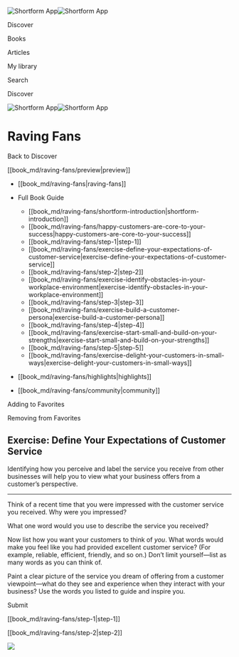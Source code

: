 ![Shortform App](/img/logo.36a2399e.svg)![Shortform App](/img/logo-dark.70c1b072.svg)

Discover

Books

Articles

My library

Search

Discover

![Shortform App](/img/logo.36a2399e.svg)![Shortform App](/img/logo-dark.70c1b072.svg)

# Raving Fans

Back to Discover

[[book_md/raving-fans/preview|preview]]

  * [[book_md/raving-fans|raving-fans]]
  * Full Book Guide

    * [[book_md/raving-fans/shortform-introduction|shortform-introduction]]
    * [[book_md/raving-fans/happy-customers-are-core-to-your-success|happy-customers-are-core-to-your-success]]
    * [[book_md/raving-fans/step-1|step-1]]
    * [[book_md/raving-fans/exercise-define-your-expectations-of-customer-service|exercise-define-your-expectations-of-customer-service]]
    * [[book_md/raving-fans/step-2|step-2]]
    * [[book_md/raving-fans/exercise-identify-obstacles-in-your-workplace-environment|exercise-identify-obstacles-in-your-workplace-environment]]
    * [[book_md/raving-fans/step-3|step-3]]
    * [[book_md/raving-fans/exercise-build-a-customer-persona|exercise-build-a-customer-persona]]
    * [[book_md/raving-fans/step-4|step-4]]
    * [[book_md/raving-fans/exercise-start-small-and-build-on-your-strengths|exercise-start-small-and-build-on-your-strengths]]
    * [[book_md/raving-fans/step-5|step-5]]
    * [[book_md/raving-fans/exercise-delight-your-customers-in-small-ways|exercise-delight-your-customers-in-small-ways]]
  * [[book_md/raving-fans/highlights|highlights]]
  * [[book_md/raving-fans/community|community]]



Adding to Favorites 

Removing from Favorites 

## Exercise: Define Your Expectations of Customer Service

Identifying how you perceive and label the service you receive from other businesses will help you to view what your business offers from a customer’s perspective.

* * *

Think of a recent time that you were impressed with the customer service you received. Why were you impressed?

What one word would you use to describe the service you received?

Now list how you want your customers to think of _you_. What words would make you feel like you had provided excellent customer service? (For example, reliable, efficient, friendly, and so on.) Don’t limit yourself—list as many words as you can think of.

Paint a clear picture of the service you dream of offering from a customer viewpoint—what do they see and experience when they interact with your business? Use the words you listed to guide and inspire you.

Submit 

[[book_md/raving-fans/step-1|step-1]]

[[book_md/raving-fans/step-2|step-2]]

![](https://bat.bing.com/action/0?ti=56018282&Ver=2&mid=e1dc9332-9ae3-4b6c-830b-2f9f3cc47965&sid=f30c5e70639211ee87d33f0876d93783&vid=f30c9700639211eeb3a75d830392c94f&vids=0&msclkid=N&pi=0&lg=en-US&sw=800&sh=600&sc=24&nwd=1&tl=Shortform%20%7C%20Raving%20Fans&p=https%3A%2F%2Fwww.shortform.com%2Fapp%2Fbook%2Fraving-fans%2Fexercise-define-your-expectations-of-customer-service&r=&lt=462&evt=pageLoad&sv=1&rn=736759)

